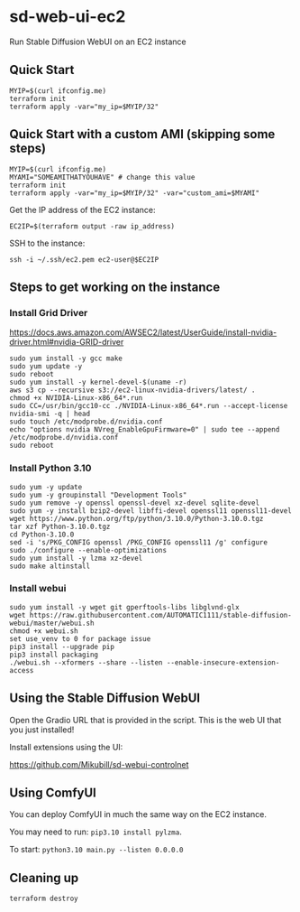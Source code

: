 # sd-web-ui-ec2

Run Stable Diffusion WebUI on an EC2 instance

## Quick Start

```
MYIP=$(curl ifconfig.me)
terraform init
terraform apply -var="my_ip=$MYIP/32"
```

## Quick Start with a custom AMI (skipping some steps)

```
MYIP=$(curl ifconfig.me)
MYAMI="SOMEAMITHATYOUHAVE" # change this value
terraform init
terraform apply -var="my_ip=$MYIP/32" -var="custom_ami=$MYAMI"
```

Get the IP address of the EC2 instance: 

```
EC2IP=$(terraform output -raw ip_address)
```

SSH to the instance:

```
ssh -i ~/.ssh/ec2.pem ec2-user@$EC2IP
```

## Steps to get working on the instance

### Install Grid Driver 

https://docs.aws.amazon.com/AWSEC2/latest/UserGuide/install-nvidia-driver.html#nvidia-GRID-driver

```
sudo yum install -y gcc make
sudo yum update -y
sudo reboot
sudo yum install -y kernel-devel-$(uname -r)
aws s3 cp --recursive s3://ec2-linux-nvidia-drivers/latest/ .
chmod +x NVIDIA-Linux-x86_64*.run
sudo CC=/usr/bin/gcc10-cc ./NVIDIA-Linux-x86_64*.run --accept-license
nvidia-smi -q | head
sudo touch /etc/modprobe.d/nvidia.conf
echo "options nvidia NVreg_EnableGpuFirmware=0" | sudo tee --append /etc/modprobe.d/nvidia.conf
sudo reboot
```

### Install Python 3.10

```
sudo yum -y update
sudo yum -y groupinstall "Development Tools"
sudo yum remove -y openssl openssl-devel xz-devel sqlite-devel
sudo yum -y install bzip2-devel libffi-devel openssl11 openssl11-devel
wget https://www.python.org/ftp/python/3.10.0/Python-3.10.0.tgz
tar xzf Python-3.10.0.tgz
cd Python-3.10.0
sed -i 's/PKG_CONFIG openssl /PKG_CONFIG openssl11 /g' configure
sudo ./configure --enable-optimizations
sudo yum install -y lzma xz-devel
sudo make altinstall
```

### Install webui

```
sudo yum install -y wget git gperftools-libs libglvnd-glx 
wget https://raw.githubusercontent.com/AUTOMATIC1111/stable-diffusion-webui/master/webui.sh
chmod +x webui.sh
set use_venv to 0 for package issue
pip3 install --upgrade pip
pip3 install packaging
./webui.sh --xformers --share --listen --enable-insecure-extension-access
```

## Using the Stable Diffusion WebUI

Open the Gradio URL that is provided in the script. This is the web UI that you just installed!

Install extensions using the UI:

https://github.com/Mikubill/sd-webui-controlnet

## Using ComfyUI

You can deploy ComfyUI in much the same way on the EC2 instance.

You may need to run: `pip3.10 install pylzma`.

To start: `python3.10 main.py --listen 0.0.0.0`



## Cleaning up 

```
terraform destroy 
```
